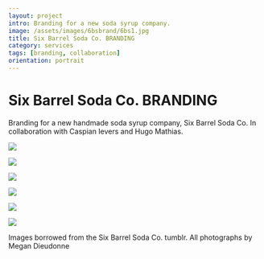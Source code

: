 ```yaml
---
layout: project
intro: Branding for a new soda syrup company.
image: /assets/images/6bsbrand/6bs1.jpg
title: Six Barrel Soda Co. BRANDING
category: services
tags: [branding, collaboration]
orientation: portrait
---
```


# Six Barrel Soda Co. BRANDING

Branding for a new handmade soda syrup company, Six Barrel Soda Co. 
In collaboration with Caspian Ievers and Hugo Mathias. 

![](/assets/images/6bsbrand/6bs1.jpg)

![](/assets/images/6bsbrand/6bs2.jpg)

![](/assets/images/6bsbrand/6bs3.jpg)

![](/assets/images/6bsbrand/6bs4.jpg)

![](/assets/images/6bsbrand/6bs5.jpg)

![](/assets/images/6bsbrand/6bs6.jpg)

Images borrowed from the Six Barrel Soda Co. tumblr. 
All photographs by Megan Dieudonne
